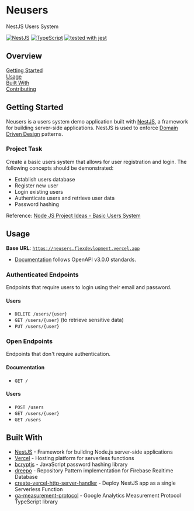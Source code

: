 # Neusers

NestJS Users System

[![NestJS](https://img.shields.io/badge/nestjs-%23E0234E.svg?&style=for-the-badge&logo=nestjs&logoColor=white)](https://nestjs.com/)
[![TypeScript](https://badgen.net/badge/-/typescript?icon=typescript&label)](https://www.typescriptlang.org/)
[![tested with jest](https://img.shields.io/badge/tested_with-jest-99424f.svg)](https://github.com/facebook/jest)

## Overview

[Getting Started](#getting-started)  
[Usage](#usage)  
[Built With](#built-with)  
[Contributing](docs/CONTRIBUTING.md)

## Getting Started

Neusers is a users system demo application built with [NestJS][1], a framework
for building server-side applications. NestJS is used to enforce [Domain Driven
Design][2] patterns.

### Project Task

Create a basic users system that allows for user registration and login. The
following concepts should be demonstrated:

- Establish users database
- Register new user
- Login existing users
- Authenticate users and retrieve user data
- Password hashing

Reference: [Node JS Project Ideas - Basic Users System][3]

## Usage

**Base URL**: [`https://neusers.flexdevlopment.vercel.app`][4]

- [Documentation][4] follows OpenAPI v3.0.0 standards.

### Authenticated Endpoints

Endpoints that require users to login using their email and password.

#### Users

- `DELETE /users/{user}`
- `GET /users/{user}` (to retrieve sensitive data)
- `PUT /users/{user}`

### Open Endpoints

Endpoints that don't require authentication.

#### Documentation

- `GET /`

#### Users

- `POST /users`
- `GET /users/{user}`
- `GET /users`

## Built With

- [NestJS][1] - Framework for building Node.js server-side applications
- [Vercel][5] - Hosting platform for serverless functions
- [bcryptjs][6] - JavaScript password hashing library
- [dreepo][7] - Repository Pattern implementation for Firebase Realtime Database
- [create-vercel-http-server-handler][8] - Deploy NestJS app as a single
  Serverless Function
- [ga-measurement-protocol][9] - Google Analytics Measurement Protocol
  TypeScript library

[1]: https://docs.nestjs.com/
[2]:
  https://khalilstemmler.com/articles/domain-driven-design-intro/#Protecting-the-Domain-Layer
[3]:
  https://www.blog.duomly.com/node-js-project-ideas-for-beginners/#2-basic-users-system
[4]: https://neusers.flexdevlopment.vercel.app
[5]: https://vercel.com/docs/serverless-functions/introduction
[6]: https://github.com/dcodeIO/bcrypt.js
[7]: https://github.com/flex-development/dreepo/tree/v2.0.0
[8]: https://github.com/jlarmstrongiv/create-vercel-http-server-handler
[9]: https://github.com/wusuopu/ts-ga-measurement-protocol

